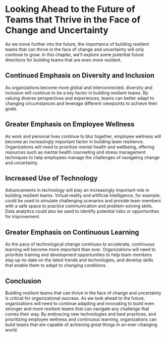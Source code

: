 Looking Ahead to the Future of Teams that Thrive in the Face of Change and Uncertainty
====================================================================================================================

As we move further into the future, the importance of building resilient teams that can thrive in the face of change and uncertainty will only continue to grow. In this chapter, we'll explore some potential future directions for building teams that are even more resilient.

Continued Emphasis on Diversity and Inclusion
---------------------------------------------

As organizations become more global and interconnected, diversity and inclusion will continue to be a key factor in building resilient teams. By valuing diverse perspectives and experiences, teams can better adapt to changing circumstances and leverage different viewpoints to achieve their goals.

Greater Emphasis on Employee Wellness
-------------------------------------

As work and personal lives continue to blur together, employee wellness will become an increasingly important factor in building team resilience. Organizations will need to prioritize mental health and wellbeing, offering resources such as mental health counseling and stress management techniques to help employees manage the challenges of navigating change and uncertainty.

Increased Use of Technology
---------------------------

Advancements in technology will play an increasingly important role in building resilient teams. Virtual reality and artificial intelligence, for example, could be used to simulate challenging scenarios and provide team members with a safe space to practice communication and problem-solving skills. Data analytics could also be used to identify potential risks or opportunities for improvement.

Greater Emphasis on Continuous Learning
---------------------------------------

As the pace of technological change continues to accelerate, continuous learning will become more important than ever. Organizations will need to prioritize training and development opportunities to help team members stay up-to-date on the latest trends and technologies, and develop skills that enable them to adapt to changing conditions.

Conclusion
----------

Building resilient teams that can thrive in the face of change and uncertainty is critical for organizational success. As we look ahead to the future, organizations will need to continue adapting and innovating to build even stronger and more resilient teams that can navigate any challenge that comes their way. By embracing new technologies and best practices, and prioritizing employee wellness and continuous learning, organizations can build teams that are capable of achieving great things in an ever-changing world.
